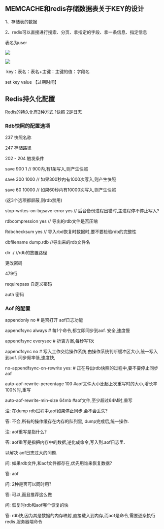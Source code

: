 ## MEMCACHE和redis存储数据表关于KEY的设计

1、存储表的数据

2、redis可以直接进行搜索、分页、拿指定的字段、拿一条信息、指定信息

  表名为user

![](C:\Users\Administrator\Desktop\2018-04-23_080754.jpg)

![](C:\Users\Administrator\Desktop\1.jpg)

​	key：表名：表名+主键：主键的值：字段名

set key value 【过期时间】

## Redis持久化配置

Redis的持久化有2种方式   1快照  2是日志 

### Rdb快照的配置选项

237 快照名称

247 存储路径

202 - 204 触发条件





save 900 1      // 900内,有1条写入,则产生快照 

save 300 1000   // 如果300秒内有1000次写入,则产生快照

save 60 10000  // 如果60秒内有10000次写入,则产生快照

(这3个选项都屏蔽,则rdb禁用)



stop-writes-on-bgsave-error yes  // 后台备份进程出错时,主进程停不停止写入?

rdbcompression yes    // 导出的rdb文件是否压缩

Rdbchecksum   yes //  导入rbd恢复时数据时,要不要检验rdb的完整性

dbfilename dump.rdb  //导出来的rdb文件名

dir ./  //rdb的放置路径

 

更改密码

479行

requirepass  自定义密码



auth 密码



### Aof 的配置

appendonly no # 是否打开 aof日志功能



appendfsync always   # 每1个命令,都立即同步到aof. 安全,速度慢

appendfsync everysec # 折衷方案,每秒写1次

appendfsync no      # 写入工作交给操作系统,由操作系统判断缓冲区大小,统一写入到aof. 同步频率低,速度快,



no-appendfsync-on-rewrite  yes: # 正在导出rdb快照的过程中,要不要停止同步aof

auto-aof-rewrite-percentage 100 #aof文件大小比起上次重写时的大小,增长率100%时,重写

auto-aof-rewrite-min-size 64mb #aof文件,至少超过64M时,重写



注: 在dump rdb过程中,aof如果停止同步,会不会丢失?

答: 不会,所有的操作缓存在内存的队列里, dump完成后,统一操作.

注: aof重写是指什么?

答: aof重写是指把内存中的数据,逆化成命令,写入到.aof日志里.

以解决 aof日志过大的问题.

问: 如果rdb文件,和aof文件都存在,优先用谁来恢复数据?

答: aof

问: 2种是否可以同时用?

答: 可以,而且推荐这么做

问: 恢复时rdb和aof哪个恢复的快

答: rdb快,因为其是数据的内存映射,直接载入到内存,而aof是命令,需要逐条执行
redis 服务器端命令


